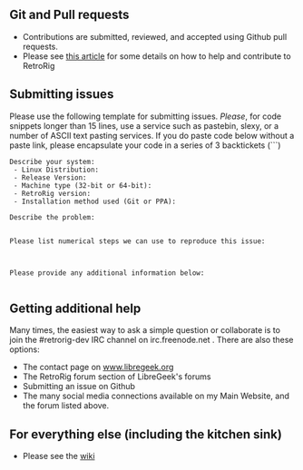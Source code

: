 ## Git and Pull requests
* Contributions are submitted, reviewed, and accepted using Github pull requests. 
* Please see [this article](https://github.com/ProfessorKaos64/RetroRig/wiki/Helping-out) 
for some details on how to help and contribute to RetroRig

## Submitting issues
Please use the following template for submitting issues. *Please*, for code snippets longer than 
15 lines, use a service such as pastebin, slexy, or a number of ASCII text pasting services. If you do 
paste code below without a paste link, please encapsulate your code in a series of 3 backtickets (```)

```
Describe your system:
 - Linux Distribution:
 - Release Version:
 - Machine type (32-bit or 64-bit):
 - RetroRig version:
 - Installation method used (Git or PPA):

Describe the problem:


Please list numerical steps we can use to reproduce this issue: 



Please provide any additional information below:


```

## Getting additional help
Many times, the easiest way to ask a simple question or collaborate is to join the  #retrorig-dev  IRC channel on  irc.freenode.net . There are also these options:
- The contact page on www.libregeek.org 
- The RetroRig forum section of LibreGeek's forums
- Submitting an issue on Github
- The many social media connections available on my Main Website, and the forum listed above. 

## For everything else (including the kitchen sink)
- Please see the [wiki](https://github.com/ProfessorKaos64/RetroRig/wiki)
